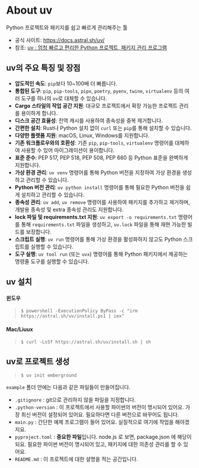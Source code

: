 # About uv
Python 프로젝트와 패키지를 쉽고 빠르게 관리해주는 툴
- 공식 사이트: https://docs.astral.sh/uv/ 
- 참조: [uv : 엄청 빠르고 편리한 Python 프로젝트, 패키지 관리 프로그램](https://wiki.mattabu.com/blog/uv-fast-and-convenient-python-project-package-manager)

## uv의 주요 특징 및 장점
- **압도적인 속도**: `pip`보다 10~100배 더 빠릅니다.
- **통합된 도구**: `pip`, `pip-tools`, `pipx`, `poetry`, `pyenv`, `twine`, `virtualenv` 등의 여러 도구를 하나의 `uv`로 대체할 수 있습니다.
- **Cargo 스타일의 작업 공간 지원**: 대규모 프로젝트에서 확장 가능한 프로젝트 관리를 용이하게 합니다.
- **디스크 공간 효율성**: 전역 캐시를 사용하여 종속성을 중복 제거합니다.
- **간편한 설치**: Rust나 Python 설치 없이 `curl` 또는 `pip`를 통해 설치할 수 있습니다.
- **다양한 플랫폼 지원**: macOS, Linux, Windows를 지원합니다.
- **기존 워크플로우와의 호환성**: 기존 `pip`, `pip-tools`, `virtualenv` 명령어를 대체하여 사용할 수 있어 마이그레이션이 용이합니다.
- **표준 준수**: PEP 517, PEP 518, PEP 508, PEP 660 등 Python 표준을 완벽하게 지원합니다.
- **가상 환경 관리**: `uv venv` 명령어를 통해 Python 버전을 지정하여 가상 환경을 생성하고 관리할 수 있습니다.
- **Python 버전 관리**: `uv python install` 명령어를 통해 필요한 Python 버전을 쉽게 설치하고 관리할 수 있습니다.
- **종속성 관리**: `uv add`, `uv remove` 명령어를 사용하여 패키지를 추가하고 제거하며, 개발용 종속성 및 extra 종속성 관리도 지원합니다.
- **lock 파일 및 requirements.txt 지원**: `uv export -o requirements.txt` 명령어를 통해 `requirements.txt` 파일을 생성하고, `uv.lock` 파일을 통해 재현 가능한 빌드를 보장합니다.
- **스크립트 실행**: `uv run` 명령어를 통해 가상 환경을 활성화하지 않고도 Python 스크립트를 실행할 수 있습니다.
- **도구 실행**: `uv tool run` (또는 `uvx`) 명령어를 통해 Python 패키지에서 제공하는 명령줄 도구를 실행할 수 있습니다.

## uv 설치

#### 윈도우
> ``` $ powershell -ExecutionPolicy ByPass -c "irm https://astral.sh/uv/install.ps1 | iex" ```

#### Mac/Liuux
> ``` $ curl -LsSf https://astral.sh/uv/install.sh | sh ```

## uv로 프로젝트 생성
> ``` $ uv init emberground ```

`example` 폴더 안에는 다음과 같은 파일들이 만들어집니다.
- `.gitignore` : git으로 관리하지 않을 파일을 지정합니다.
- `.python-version` : 이 프로젝트에서 사용할 파이썬의 버전이 명시되어 있어요. 가장 최신 버전이 설정되어 있어요. 필요하다면 다른 버전으로 바꾸어도 됩니다.
- `main.py` : 간단한 예제 프로그램이 들어 있어요. 실질적으로 여기에 작업을 해야겠지요.
- `pyproject.toml` : **중요한 파일**입니다. node.js 로 보면, package.json 에 해당이 되요. 필요한 파이썬 버전이 명시되어 있고, 패키지에 대한 의존성 관리를 할 수 있어요.
- `README.md` : 이 프로젝트에 대한 설명을 적는 공간입니다.